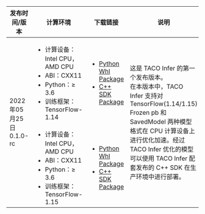 <table>
<thead>
<tr>
<th width="13%">发布时间/版本</th>
<th width="25%">计算环境</th>
<th width="17%">下载链接</th>
<th style="width: 40%">说明</th>
</tr>
</thead>
<tbody><tr>
<td rowspan=2>2022年05月25日<br>0.1.0-rc</td>
<td>
<ul style="margin-bottom:0px">
<li>计算设备：Intel CPU，AMD CPU</li>
<li>ABI：CXX11</li>
<li>Python：≥ 3.6</li>
<li>训练框架：TensorFlow-1.14</li>
</ul>
</td>
<td><ul style="margin-bottom:0px">
<li><a href="https://taco-1251783334.cos.ap-shanghai.myqcloud.com/release/infer/0.1.0/taco-0.1.0_rc_tf1.14_x86-cp36-cp36m-linux_x86_64.whl">Python Whl Package</a></li>
<li><a href="https://taco-1251783334.cos.ap-shanghai.myqcloud.com/release/infer/0.1.0/taco-0.1.0_rc_tf1.14_x86.tar.gz">C++ SDK Package</a></li>
</ul>
</td>
<td rowspan=2>这是 TACO Infer 的第一个发布版本。<br>在本版本中，TACO Infer 支持对 TensorFlow(1.14/1.15) Frozen pb 和 SavedModel 两种模型格式在 CPU 计算设备上进行优化加速。经过 TACO Infer 优化的模型可以使用 TACO Infer 配套发布的 C++ SDK 在生产环境中进行部署。</td>
</tr>
<tr>
<td>
<ul style="margin-bottom:0px">
<li>计算设备：Intel CPU，AMD CPU</li>
<li>ABI：CXX11</li>
<li>Python：≥ 3.6</li>
<li>训练框架：TensorFlow-1.15</li>
</ul>
</td>
<td><ul style="margin-bottom:0px">
<li><a href="https://taco-1251783334.cos.ap-shanghai.myqcloud.com/release/infer/0.1.0/taco-0.1.0_rc_tf1.15_x86-cp36-cp36m-linux_x86_64.whl">Python Whl Package</a></li>
<li><a href="https://taco-1251783334.cos.ap-shanghai.myqcloud.com/release/infer/0.1.0/taco-0.1.0_rc_tf1.15_x86.tar.gz">C++ SDK Package</a></li>
</ul></td>
</tr>
</tbody></table>
